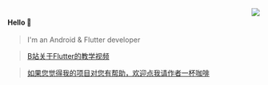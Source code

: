 <img align="right" src="https://github-readme-stats.vercel.app/api?username=jiang111&show_icons=true&icon_color=805AD5&text_color=718096&bg_color=ffffff&hide_title=true" />

#### Hello 👏

> I'm an Android & Flutter developer

> [B站关于Flutter的教学视频](https://space.bilibili.com/480410119/)

> <a align="left" href="https://camo.githubusercontent.com/0683eafc5f1bf7b82ccd36d37c75ab658d600730/68747470733a2f2f6e6f74652e796f7564616f2e636f6d2f7977732f7075626c69632f7265736f757263652f61313539323666333030396637306537316232326663646461383963366565392f786d6c6e6f74652f42414442464637304541324134364439414146433146364531344233393837312f35303038" >如果您觉得我的项目对您有帮助，欢迎点我请作者一杯咖啡</a>

